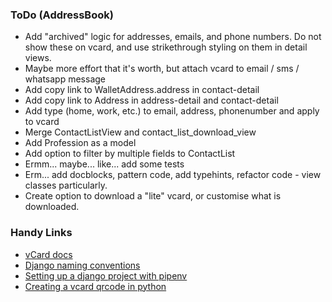 ### ToDo (AddressBook)

- Add "archived" logic for addresses, emails, and phone numbers. Do not show these on vcard, and use strikethrough styling on them in detail views.
- Maybe more effort that it's worth, but attach vcard to email / sms / whatsapp message
- Add copy link to WalletAddress.address in contact-detail
- Add copy link to Address in address-detail and contact-detail
- Add type (home, work, etc.) to email, address, phonenumber and apply to vcard
- Merge ContactListView and contact_list_download_view
- Add Profession as a model
- Add option to filter by multiple fields to ContactList
- Ermm... maybe... like... add some tests
- Erm... add docblocks, pattern code, add typehints, refactor code - view classes particularly.
- Create option to download a "lite" vcard, or customise what is downloaded.


### Handy Links

- [vCard docs](https://en.wikipedia.org/wiki/VCard)
- [Django naming conventions](https://stackoverflow.com/questions/31816624/naming-convention-for-django-url-templates-models-and-views)
- [Setting up a django project with pipenv](https://python.plainenglish.io/setting-up-a-basic-django-project-with-pipenv-7c58fa2ec631)
- [Creating a vcard qrcode in python](https://www.joshfinnie.com/blog/creating-a-vcard-qr-code-in-python/)